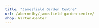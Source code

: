 ```yaml
---
title: "Jamesfield Garden Centre"
url: /abernethy/jamesfield-garden-centre/
shop: Garten-Center
---
```

